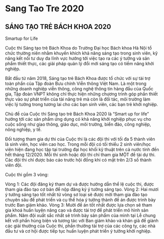 # Sang Tao Tre 2020
## SÁNG TẠO TRẺ BÁCH KHOA 2020

Smartup for Life

 

Cuộc thi Sáng tạo trẻ Bách Khoa do Trường Đại học Bách khoa Hà Nội tổ chức thường niên nhằm khuyến khích khả năng sáng tạo trong sinh viên, kỹ năng kết nối tư duy đa lĩnh vực hướng tới việc tạo ra các ý tưởng và sản phẩm thiết thực, các giải pháp quản lý đổi mới sáng tạo có tiềm năng khởi nghiệp. 

Bắt đầu từ năm 2018, Sáng tạo trẻ Bách Khoa được tổ chức với sự tài trợ toàn phần của Tập đoàn Bưu chính Viễn thông Việt Nam. Là một trong những doanh nghiệp viễn thông, công nghệ thông tin hàng đầu của Quốc gia, Tập đoàn VNPT không chỉ thực hiện những chương trình góp phần thiết thực vào sự phát triển của tài năng trẻ mà còn là đối tác, môi trường làm việc lý tưởng trong tương lai cho các bạn sinh viên, các bạn trẻ khởi nghiệp. 

Chủ đề của Cuộc thi Sáng tạo trẻ Bách Khoa 2020 là “Smart up for life” hướng tới các sản phẩm ứng dụng có khả năng khởi nghiệp phục vụ cho cuộc sống như giao thông, giáo dục, môi trường, biển đảo, công nghiệp, nông nghiệp, y tế.

Đối tượng tham gia dự thi của Cuộc thi là các đội thi với tối đa 5 thành viên là sinh viên, học viên cao học. Trong mỗi đội có tối thiểu 2 sinh viên/học viên hiện đang học tập tại trường đại học khối kỹ thuật trên cả nước tính đến hết tháng 12/2020. Mỗi thí sinh hoặc đội thi chỉ tham gia MỘT đề tài dự thi. Các đội thi chỉ được báo cáo trước hội đồng khi có mặt trên 2/3 số thành viên đội. 

Cuộc thi gồm 3 vòng:

Vòng 1:     Các đội đăng ký tham dự và được hướng dẫn thể lệ cuộc thi, được tham gia đào tạo cơ bản để nộp đăng ký ý tưởng sáng tạo.
Vòng 2:     Hai mươi ý tưởng sáng tạo tốt nhất từ vòng sơ loại sẽ được mời tham gia đào tạo chuyên sâu để phát triển và cụ thể hóa ý tưởng thành đề án được trình bày trước Ban giám khảo.
Vòng 3:     Mười đề án tốt nhất được lựa chọn sẽ tham gia khoá huấn luyện nâng cao và được tài trợ để phát triển mô hình sản phẩm. Năm đội xuất sắc nhất sẽ trình bày sản phẩm của mình tại Lễ chung kết với phần hùng biện và tương tác với Ban giám khảo và khán giả để giành các giải thưởng của Cuộc thi, phần thưởng tài trợ của các công ty, các nhà đầu tư và cơ hội được tiếp tục huấn luyện phát triển ý tưởng khởi nghiệp.
